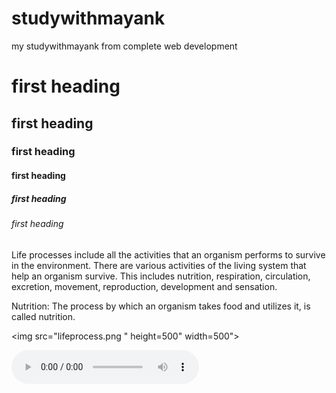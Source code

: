 # studywithmayank
my studywithmayank from complete web development
<!docktype html>

   <html> 

  <head>  <title> life process </title>   </head> 

 <body>







<h1>  first heading </h1> 

<h2>  first heading </h2> 

<h3>  first heading </h3> 

<h4>  first heading </h4> 

<h5>  first heading </h5> 

<h6>  first heading </h6> 




 <p>  Life processes include all the activities that an organism performs to survive in the environment. There are various activities of the living system that help an organism survive. This includes nutrition, respiration, circulation, excretion, movement, reproduction, development and sensation.




 <p> Nutrition: The process by which an organism takes food and utilizes it, is called nutrition.




<img src="lifeprocess.png " height=500" width=500"> 

  <audio controls>

  <source src="C:\Users\abc\OneDrive\Desktop/lifeprocess.audio.m4a">

 < audio src=">

    </audio>



</html> 



